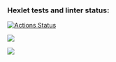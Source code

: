 ### Hexlet tests and linter status:
[![Actions Status](https://github.com/bobrov-site/frontend-project-46/actions/workflows/hexlet-check.yml/badge.svg)](https://github.com/bobrov-site/frontend-project-46/actions)

<a href="https://codeclimate.com/github/bobrov-site/frontend-project-46/maintainability"><img src="https://api.codeclimate.com/v1/badges/5440b9f6e9077e21c25d/maintainability" /></a>

<a href="https://codeclimate.com/github/bobrov-site/frontend-project-46/test_coverage"><img src="https://api.codeclimate.com/v1/badges/5440b9f6e9077e21c25d/test_coverage" /></a>
